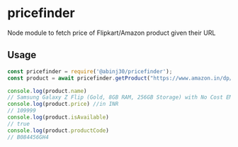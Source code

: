 # pricefinder

Node module to fetch price of Flipkart/Amazon product given their URL

## Usage
```js
const pricefinder = require('@abinj30/pricefinder');
const product = await pricefinder.getProduct("https://www.amazon.in/dp/B084456GH4", "amazon");

console.log(product.name)
// Samsung Galaxy Z Flip (Gold, 8GB RAM, 256GB Storage) with No Cost EMI/Additional Exchange Offers
console.log(product.price) //in INR
// 109999
console.log(product.isAvailable)
// true
console.log(product.productCode)
// B084456GH4
```
